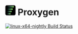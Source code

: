 # ![Proxygen icon](docs/readme/proxygen_32x32.png) Proxygen

[![linux-x64-nightly Build Status](https://github.com/square-0/cicd/actions/workflows/linux-x64-nightly.yml/badge.svg)](https://github.com/square-0/cicd/actions/workflows/linux-x64-nightly.yml)
